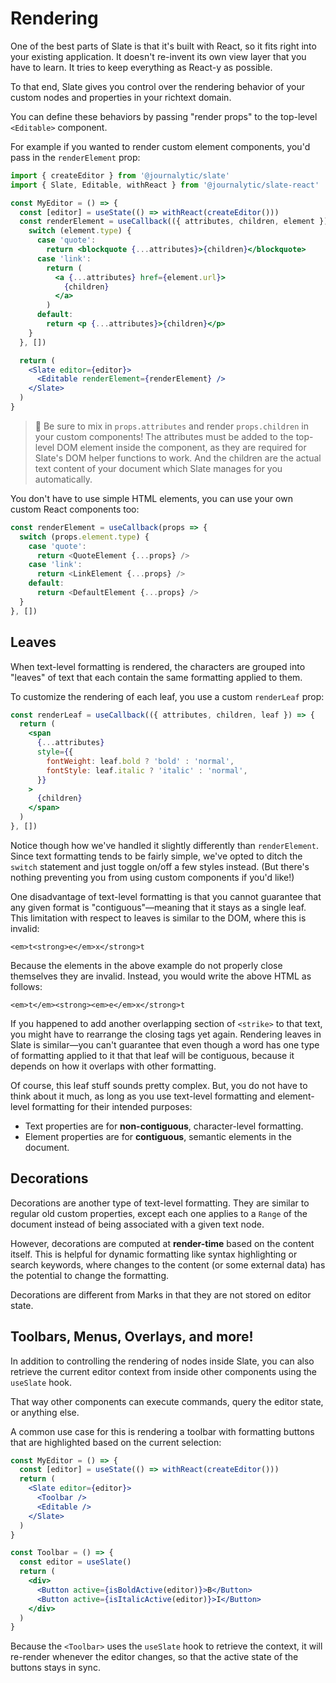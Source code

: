 # Rendering

One of the best parts of Slate is that it's built with React, so it fits right into your existing application. It doesn't re-invent its own view layer that you have to learn. It tries to keep everything as React-y as possible.

To that end, Slate gives you control over the rendering behavior of your custom nodes and properties in your richtext domain.

You can define these behaviors by passing "render props" to the top-level `<Editable>` component.

For example if you wanted to render custom element components, you'd pass in the `renderElement` prop:

```jsx
import { createEditor } from '@journalytic/slate'
import { Slate, Editable, withReact } from '@journalytic/slate-react'

const MyEditor = () => {
  const [editor] = useState(() => withReact(createEditor()))
  const renderElement = useCallback(({ attributes, children, element }) => {
    switch (element.type) {
      case 'quote':
        return <blockquote {...attributes}>{children}</blockquote>
      case 'link':
        return (
          <a {...attributes} href={element.url}>
            {children}
          </a>
        )
      default:
        return <p {...attributes}>{children}</p>
    }
  }, [])

  return (
    <Slate editor={editor}>
      <Editable renderElement={renderElement} />
    </Slate>
  )
}
```

> 🤖 Be sure to mix in `props.attributes` and render `props.children` in your custom components! The attributes must be added to the top-level DOM element inside the component, as they are required for Slate's DOM helper functions to work. And the children are the actual text content of your document which Slate manages for you automatically.

You don't have to use simple HTML elements, you can use your own custom React components too:

```javascript
const renderElement = useCallback(props => {
  switch (props.element.type) {
    case 'quote':
      return <QuoteElement {...props} />
    case 'link':
      return <LinkElement {...props} />
    default:
      return <DefaultElement {...props} />
  }
}, [])
```

## Leaves

When text-level formatting is rendered, the characters are grouped into "leaves" of text that each contain the same formatting applied to them.

To customize the rendering of each leaf, you use a custom `renderLeaf` prop:

```jsx
const renderLeaf = useCallback(({ attributes, children, leaf }) => {
  return (
    <span
      {...attributes}
      style={{
        fontWeight: leaf.bold ? 'bold' : 'normal',
        fontStyle: leaf.italic ? 'italic' : 'normal',
      }}
    >
      {children}
    </span>
  )
}, [])
```

Notice though how we've handled it slightly differently than `renderElement`. Since text formatting tends to be fairly simple, we've opted to ditch the `switch` statement and just toggle on/off a few styles instead. \(But there's nothing preventing you from using custom components if you'd like!\)

One disadvantage of text-level formatting is that you cannot guarantee that any given format is "contiguous"—meaning that it stays as a single leaf. This limitation with respect to leaves is similar to the DOM, where this is invalid:

```markup
<em>t<strong>e</em>x</strong>t
```

Because the elements in the above example do not properly close themselves they are invalid. Instead, you would write the above HTML as follows:

```markup
<em>t</em><strong><em>e</em>x</strong>t
```

If you happened to add another overlapping section of `<strike>` to that text, you might have to rearrange the closing tags yet again. Rendering leaves in Slate is similar—you can't guarantee that even though a word has one type of formatting applied to it that that leaf will be contiguous, because it depends on how it overlaps with other formatting.

Of course, this leaf stuff sounds pretty complex. But, you do not have to think about it much, as long as you use text-level formatting and element-level formatting for their intended purposes:

- Text properties are for **non-contiguous**, character-level formatting.
- Element properties are for **contiguous**, semantic elements in the document.

## Decorations

Decorations are another type of text-level formatting. They are similar to regular old custom properties, except each one applies to a `Range` of the document instead of being associated with a given text node.

However, decorations are computed at **render-time** based on the content itself. This is helpful for dynamic formatting like syntax highlighting or search keywords, where changes to the content \(or some external data\) has the potential to change the formatting.

Decorations are different from Marks in that they are not stored on editor state.

## Toolbars, Menus, Overlays, and more!

In addition to controlling the rendering of nodes inside Slate, you can also retrieve the current editor context from inside other components using the `useSlate` hook.

That way other components can execute commands, query the editor state, or anything else.

A common use case for this is rendering a toolbar with formatting buttons that are highlighted based on the current selection:

```jsx
const MyEditor = () => {
  const [editor] = useState(() => withReact(createEditor()))
  return (
    <Slate editor={editor}>
      <Toolbar />
      <Editable />
    </Slate>
  )
}

const Toolbar = () => {
  const editor = useSlate()
  return (
    <div>
      <Button active={isBoldActive(editor)}>B</Button>
      <Button active={isItalicActive(editor)}>I</Button>
    </div>
  )
}
```

Because the `<Toolbar>` uses the `useSlate` hook to retrieve the context, it will re-render whenever the editor changes, so that the active state of the buttons stays in sync.

